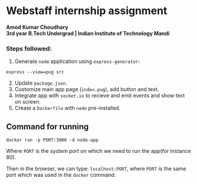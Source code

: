 # Webstaff internship assignment

**Amod Kumar Choudhary**<br>
**3rd year B.Tech Undergrad | Indian Institute of Technology Mandi**

### Steps followed:

1. Generate `node` application using `express-generator`:

```
express --view=pug src
```

2. Update `package.json`.
3. Customize main app page (`index.pug`), add button and text.
4. Integrate app with `socket.io` to recieve and emit events and show text on screen.
5. Create a `Dockerfile` with `node` pre-installed.

## Command for running
```
docker run -p PORT:3000 -d node-app
```

Where `PORT` is the system port on which we need to run the app(for instance 80).

Then in the browser, we can type: `localhost:PORT`, where `PORT` is the same port which was used in the `docker` command.

